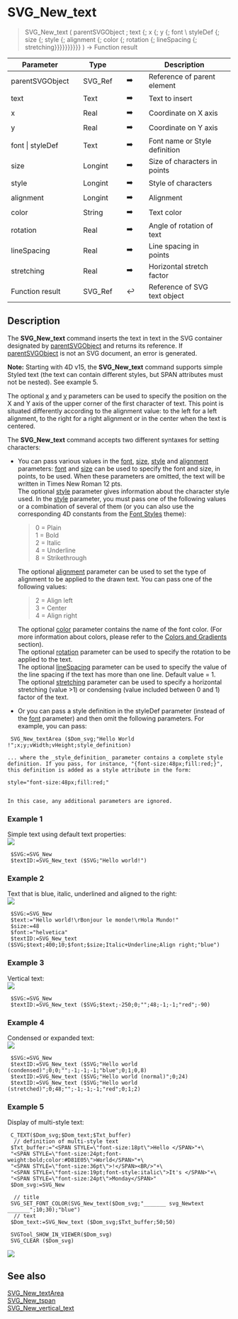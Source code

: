 <!-- svgReference := SVG_New_text ( svgObject ; text ; x ; y ; Font_Name ; Font_Size ; Styles ; Aligment ; Color ; rotation ; interlining ; stretch )
 -> svgObject (Text)
 -> text (Text) - String to write
 -> x (Real) - X position
 -> y (Real) - Y position
 -> Font_Name (Text) - Default is Time New Roman
 -> Font_Size (Long Integer) - Default is 12 pt
 -> Styles (Long Integer) - Default is standard
 -> Aligment (Long Integer) - Default is start (Left)
 -> Color (Text) - Front color
 -> rotation (Real) - Rotation
 -> interlining (Real) - Interlining
 -> stretch (Real) - Stretch
 <- svgReference (Text)-->
# SVG_New_text

> SVG_New_text ( parentSVGObject ; text {; x {; y {; font \ styleDef {; size {; style {; alignment {; color {; rotation {; lineSpacing {; stretching}}}}}}}}}} ) -> Function result

| Parameter |     | Type |     |     |     | Description |     |
| --- | --- | --- | --- | --- | --- | --- | --- |
| parentSVGObject |     | SVG_Ref |     | ➡️ |     | Reference of parent element |     |
| text |     | Text |     | ➡️ |     | Text to insert |     |
| x   |     | Real |     | ➡️ |     | Coordinate on X axis |     |
| y   |     | Real |     | ➡️ |     | Coordinate on Y axis |     |
| font \| styleDef |     | Text |     | ➡️ |     | Font name or Style definition |     |
| size |     | Longint |     | ➡️ |     | Size of characters in points |     |
| style |     | Longint |     | ➡️ |     | Style of characters |     |
| alignment |     | Longint |     | ➡️ |     | Alignment |     |
| color |     | String |     | ➡️ |     | Text color |     |
| rotation |     | Real |     | ➡️ |     | Angle of rotation of text |     |
| lineSpacing |     | Real |     | ➡️ |     | Line spacing in points |     |
| stretching |     | Real |     | ➡️ |     | Horizontal stretch factor |     |
| Function result |     | SVG_Ref |     | ↩️ |     | Reference of SVG text object |     |

## Description

The **SVG_New_text** command inserts the text in text in the SVG container designated by [parentSVGObject](## "Reference of parent element") and returns its reference. If [parentSVGObject](## "Reference of parent element") is not an SVG document, an error is generated.

**Note:** Starting with 4D v15, the **SVG_New_text** command supports simple Styled text (the text can contain different styles, but SPAN attributes must not be nested). See example 5.

The optional [x](## "Coordinate on X axis") and [y](## "Coordinate on Y axis") parameters can be used to specify the position on the X and Y axis of the upper corner of the first character of text. This point is situated differently according to the alignment value: to the left for a left alignment, to the right for a right alignment or in the center when the text is centered.

The **SVG_New_text** command accepts two different syntaxes for setting characters:

* You can pass various values in the [font](## "Font name or Style definition"), [size](## "Size of characters in points"), [style](## "Style of characters") and [alignment](## "Alignment") parameters: [font](## "Font name or Style definition") and [size](## "Size of characters in points") can be used to specify the font and size, in points, to be used. When these parameters are omitted, the text will be written in Times New Roman 12 pts.  
    The optional [style](## "Style of characters") parameter gives information about the character style used. In the [style](## "Style of characters") parameter, you must pass one of the following values or a combination of several of them (or you can also use the corresponding 4D constants from the [Font Styles](https://doc.4d.com/4Dv19/4D/19.5/Font-Styles.302-6103262.en.html) theme):  

    > 0 = Plain  
    > 1 = Bold  
    > 2 = Italic  
    > 4 = Underline  
    > 8 = Strikethrough

    The optional [alignment](## "Alignment") parameter can be used to set the type of alignment to be applied to the drawn text. You can pass one of the following values:  

    > 2 = Align left  
    > 3 = Center  
    > 4 = Align right  

    The optional [color](## "Text color") parameter contains the name of the font color. (For more information about colors, please refer to the [Colors and Gradients](../Colors%20and%20Gradients.md) section).  
    The optional [rotation](## "Angle of rotation of text") parameter can be used to specify the rotation to be applied to the text.  
    The optional [lineSpacing](## "Line spacing in points") parameter can be used to specify the value of the line spacing if the text has more than one line. Default value = 1.  
    The optional [stretching](## "Horizontal stretch factor") parameter can be used to specify a horizontal stretching (value >1) or condensing (value included between 0 and 1) factor of the text.

* Or you can pass a style definition in the styleDef parameter (instead of the [font](## "Font name or Style definition") parameter) and then omit the following parameters. For example, you can pass:  

```4d
 SVG_New_textArea ($Dom_svg;"Hello World !";x;y;vWidth;vHeight;style_definition)
```

    ... where the _style_definition_ parameter contains a complete style definition. If you pass, for instance, "{font-size:48px;fill:red;}", this definition is added as a style attribute in the form:  
    
    style="font-size:48px;fill:red;"
    
      
    In this case, any additional parameters are ignored.

### Example 1  

Simple text using default text properties:  
![](https://doc.4d.com/4Dv19/picture/196168/pict196168.en.png)

```4d
 $SVG:=SVG_New   
 $textID:=SVG_New_text ($SVG;"Hello world!")
```

### Example 2  

Text that is blue, italic, underlined and aligned to the right:  
![](https://doc.4d.com/4Dv19/picture/196169/pict196169.en.png)

```4d
 $SVG:=SVG_New   
 $text:="Hello world!\rBonjour le monde!\rHola Mundo!"  
 $size:=48  
 $font:="helvetica"  
 $textID:=SVG_New_text ($SVG;$text;400;10;$font;$size;Italic+Underline;Align right;"blue")
```

### Example 3  

Vertical text:  
![](https://doc.4d.com/4Dv19/picture/196170/pict196170.en.png)

```4d
 $SVG:=SVG_New   
 $textID:=SVG_New_text ($SVG;$text;-250;0;"";48;-1;-1;"red";-90)
```

### Example 4  

Condensed or expanded text:  
![](https://doc.4d.com/4Dv19/picture/196171/pict196171.en.png)

```4d
 $SVG:=SVG_New   
 $textID:=SVG_New_text ($SVG;"Hello world (condensed)";0;0;"";-1;-1;-1;"blue";0;1;0,8)  
 $textID:=SVG_New_text ($SVG;"Hello world (normal)";0;24)  
 $textID:=SVG_New_text ($SVG;"Hello world (stretched)";0;48;"";-1;-1;-1;"red";0;1;2)
```

### Example 5  

Display of multi-style text:

```4d
 C_TEXT($Dom_svg;$Dom_text;$Txt_buffer)  
  // definition of multi-style text  
 $Txt_buffer:="<SPAN STYLE=\"font-size:18pt\">Hello </SPAN>"+\  
 "<SPAN STYLE=\"font-size:24pt;font-weight:bold;color:#D81E05\">World</SPAN>"+\  
 "<SPAN STYLE=\"font-size:36pt\">!</SPAN><BR/>"+\  
 "<SPAN STYLE=\"font-size:19pt;font-style:italic\">It's </SPAN>"+\  
 "<SPAN STYLE=\"font-size:24pt\">Monday</SPAN>"  
 $Dom_svg:=SVG_New   
   
  // title  
 SVG_SET_FONT_COLOR(SVG_New_text($Dom_svg;"_______ svg_Newtext _______";10;30);"blue")  
  // text  
 $Dom_text:=SVG_New_text ($Dom_svg;$Txt_buffer;50;50)  
   
 SVGTool_SHOW_IN_VIEWER($Dom_svg)  
 SVG_CLEAR ($Dom_svg)
```

![](https://doc.4d.com/4Dv19/picture/2628738/pict2628738.en.png)

## See also

[SVG_New_textArea](SVG_New_textArea.md)  
[SVG_New_tspan](SVG_New_tspan.md)  
[SVG_New_vertical_text](SVG_New_vertical_text.md)
